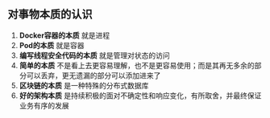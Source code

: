 ## 对事物本质的认识
1. **Docker容器的本质** 就是进程
2. **Pod的本质** 就是容器
3. **编写线程安全代码的本质** 就是管理对状态的访问
4. **简单的本质** 不是看上去更容易理解，也不是更容易使用；而是其再无多余的部分可以丢弃，更无遗漏的部分可以添加进来了
5. **区块链的本质** 是一种特殊的分布式数据库
6. **好的架构本质** 是持续积极的面对不确定性和响应变化，有所取舍，并最终保证业务有序的发展
